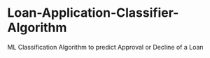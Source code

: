 # Loan-Application-Classifier-Algorithm
ML Classification Algorithm to predict Approval or Decline of a Loan

